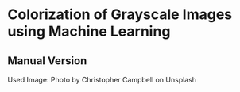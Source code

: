 # Colorization of Grayscale Images using Machine Learning

## Manual Version
Used Image: Photo by Christopher Campbell on Unsplash